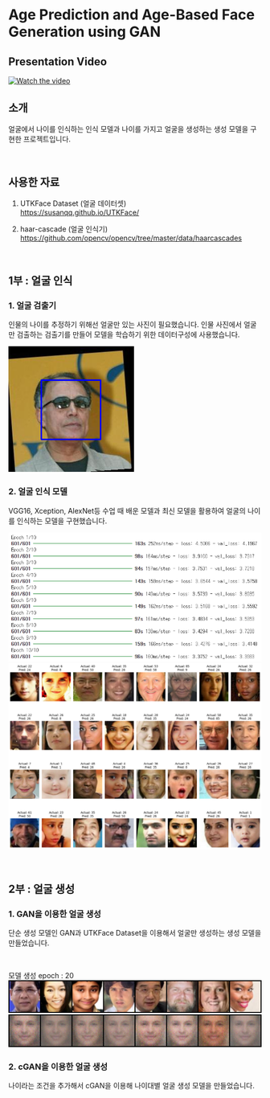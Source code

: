 # Age Prediction and Age-Based Face Generation using GAN

## Presentation Video

[![Watch the video](https://img.youtube.com/vi/OqjUXybqKE4/0.jpg)](https://www.youtube.com/watch?v=OqjUXybqKE4)


## 소개
얼굴에서 나이를 인식하는 인식 모델과 나이를 가지고 얼굴을 생성하는 생성 모델을 구현한 프로젝트입니다.

<br>

## 사용한 자료
1. UTKFace Dataset (얼굴 데이터셋)  
    https://susanqq.github.io/UTKFace/

2. haar-cascade (얼굴 인식기)
   https://github.com/opencv/opencv/tree/master/data/haarcascades


<br>

## 1부 : 얼굴 인식

### 1. 얼굴 검출기
인물의 나이를 추정하기 위해선 얼굴만 있는 사진이 필요했습니다. 인물 사진에서 얼굴만 검출하는 검출기를 만들어 모델을 학습하기 위한 데이터구성에 사용했습니다.

![alt text](readme/model-preprocessor.png)

### 2. 얼굴 인식 모델
VGG16, Xception, AlexNet등 수업 때 배운 모델과 최신 모델을 활용하여 얼굴의 나이를 인식하는 모델을 구현했습니다.

![alt text](readme/model-creation.png)
![alt text](readme/model-recognition.png)

<br>

## 2부 : 얼굴 생성
### 1. GAN을 이용한 얼굴 생성

단순 생성 모델인 GAN과 UTKFace Dataset을 이용해서 얼굴만 생성하는 생성 모델을 만들었습니다.

<br>

모델 생성 epoch : 20
![alt text](readme/real_images-20.png)
![alt text](readme/fake_images-20.png)

### 2. cGAN을 이용한 얼굴 생성
나이라는 조건을 추가해서 cGAN을 이용해 나이대별 얼굴 생성 모델을 만들었습니다.
